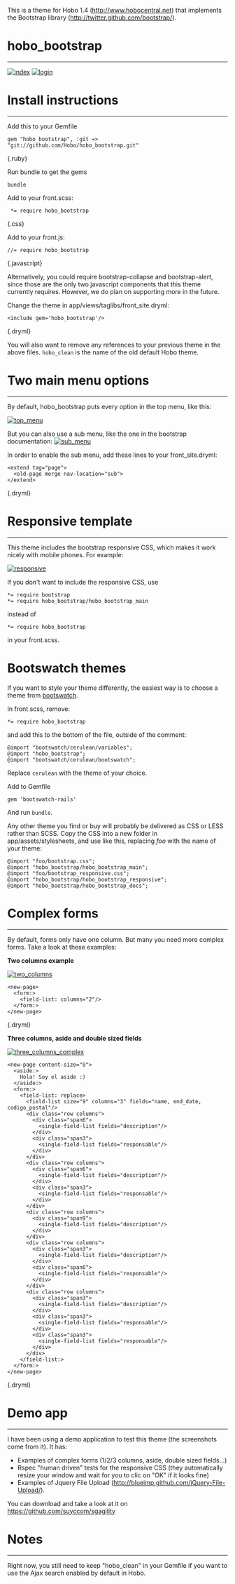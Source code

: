 This is a theme for Hobo 1.4 (http://www.hobocentral.net) that implements the Bootstrap library (http://twitter.github.com/bootstrap/).

# hobo_bootstrap
<hr/>

[![index][1]][1]
[![login][2]][2]



Install instructions
====================
<hr/>

Add this to your Gemfile

    gem "hobo_bootstrap", :git => "git://github.com/Hobo/hobo_bootstrap.git"
{.ruby}

Run bundle to get the gems

    bundle

Add to your front.scss:

     *= require hobo_bootstrap
{.css}

Add to your front.js:

    //= require hobo_bootstrap
{.javascript}

Alternatively, you could require bootstrap-collapse and bootstrap-alert, since those are the only two javascript components that this theme currently requires.   However, we do plan on supporting more in the future.

Change the theme in app/views/taglibs/front_site.dryml:

    <include gem='hobo_bootstrap'/>
{.dryml}

You will also want to remove any references to your previous theme in the above files.  `hobo_clean` is the name of the old default Hobo theme.

Two main menu options
=====================
<hr/>

By default, hobo_bootstrap puts every option in the top menu, like this:

[![top_menu][3]][3]


But you can also use a sub menu, like the one in the bootstrap documentation:
[![sub_menu][4]][4]

In order to enable the sub menu, add these lines to your front_site.dryml:

    <extend tag="page">
      <old-page merge nav-location="sub">
    </extend>
{.dryml}




Responsive template
===================
<hr/>

This theme includes the bootstrap responsive CSS, which makes it work nicely with mobile phones. For example:

[![responsive][5]][5]

If you don't want to include the responsive CSS, use

    *= require bootstrap
    *= require hobo_bootstrap/hobo_bootstrap_main

instead of

    *= require hobo_bootstrap

in your front.scss.


Bootswatch themes
=================

If you want to style your theme differently, the easiest way is to choose a theme from [bootswatch](http://bootswatch.com).

In front.scss, remove:

    *= require hobo_bootstrap

and add this to the bottom of the file, outside of the comment:

    @import "bootswatch/cerulean/variables";
    @import "hobo_bootstrap";
    @import "bootswatch/cerulean/bootswatch";

Replace `cerulean` with the theme of your choice.

Add to Gemfile

    gem 'bootswatch-rails'

And run `bundle`.

Any other theme you find or buy will probably be delivered as CSS or LESS rather than SCSS.   Copy the CSS into a new folder in app/assets/stylesheets, and use like this, replacing *foo* with the name of your theme:

    @import "foo/bootstrap.css";
    @import "hobo_bootstrap/hobo_bootstrap_main";
    @import "foo/bootstrap_responsive.css";
    @import "hobo_bootstrap/hobo_bootstrap_responsive";
    @import "hobo_bootstrap/hobo_bootstrap_docs";

Complex forms
=============
<hr/>

By default, forms only have one column. But many you need more complex forms. Take a look at these examples:

**Two columns example**

[![two_columns][6]][6]

    <new-page>
      <form:>
        <field-list: columns="2"/>
      </form:>
    </new-page>
{.dryml}

**Three columns, aside and double sized fields**

[![three_columns_complex][7]][7]

    <new-page content-size="9">
      <aside:>
        Hola! Soy el aside :)
      </aside:>
      <form:>
        <field-list: replace>
          <field-list size="9" columns="3" fields="name, end_date, codigo_postal"/>
          <div class="row columns">
            <div class="span6">
              <single-field-list fields="description"/>
            </div>
            <div class="span3">
              <single-field-list fields="responsable"/>
            </div>
          </div>
          <div class="row columns">
            <div class="span6">
              <single-field-list fields="description"/>
            </div>
            <div class="span3">
              <single-field-list fields="responsable"/>
            </div>
          </div>
          <div class="row columns">
            <div class="span9">
              <single-field-list fields="description"/>
            </div>
          </div>
          <div class="row columns">
            <div class="span3">
              <single-field-list fields="description"/>
            </div>
            <div class="span6">
              <single-field-list fields="responsable"/>
            </div>
          </div>
          <div class="row columns">
            <div class="span3">
              <single-field-list fields="description"/>
            </div>
            <div class="span3">
              <single-field-list fields="responsable"/>
            </div>
            <div class="span3">
              <single-field-list fields="responsable"/>
            </div>
          </div>
        </field-list:>
      </form:>
    </new-page>
{.dryml}



Demo app
========
<hr/>

I have been using a demo application to test this theme (the screenshots come from it). It has:
* Examples of complex forms (1/2/3 columns, aside, double sized fields...)
* Rspec "human driven" tests for the responsive CSS (they automatically resize your window and wait for you to clic on "OK" if it looks fine)
* Examples of Jquery File Upload (http://blueimp.github.com/jQuery-File-Upload/).

You can download and take a look at it on https://github.com/suyccom/sgagility


Notes
=====
<hr/>

Right now, you still need to keep "hobo_clean" in your Gemfile if you want to use the Ajax search enabled by default in Hobo.


  [1]: https://github.com/Hobo/hobo_bootstrap/raw/master/screenshots/index.png
  [2]: https://github.com/Hobo/hobo_bootstrap/raw/master/screenshots/login.png
  [3]: https://github.com/Hobo/hobo_bootstrap/raw/master/screenshots/top_menu.png
  [4]: https://github.com/Hobo/hobo_bootstrap/raw/master/screenshots/sub_menu.png
  [5]: https://github.com/Hobo/hobo_bootstrap/raw/master/screenshots/responsive.png
  [6]: https://github.com/Hobo/hobo_bootstrap/raw/master/screenshots/two_columns.png
  [7]: https://github.com/Hobo/hobo_bootstrap/raw/master/screenshots/three_columns_complex.png

